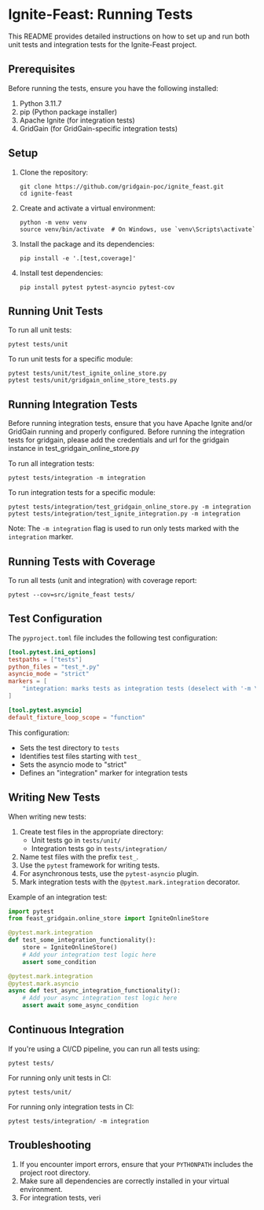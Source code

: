 # Ignite-Feast: Running Tests

This README provides detailed instructions on how to set up and run both unit tests and integration tests for the Ignite-Feast project.

## Prerequisites

Before running the tests, ensure you have the following installed:

1. Python 3.11.7
2. pip (Python package installer)
3. Apache Ignite (for integration tests)
4. GridGain (for GridGain-specific integration tests)

## Setup

1. Clone the repository:
   ```
   git clone https://github.com/gridgain-poc/ignite_feast.git
   cd ignite-feast
   ```

2. Create and activate a virtual environment:
   ```
   python -m venv venv
   source venv/bin/activate  # On Windows, use `venv\Scripts\activate`
   ```

3. Install the package and its dependencies:
   ```
   pip install -e '.[test,coverage]'
   ```

4. Install test dependencies:
   ```
   pip install pytest pytest-asyncio pytest-cov
   ```

## Running Unit Tests

To run all unit tests:

```
pytest tests/unit
```

To run unit tests for a specific module:

```
pytest tests/unit/test_ignite_online_store.py
pytest tests/unit/gridgain_online_store_tests.py
```

## Running Integration Tests

Before running integration tests, ensure that you have Apache Ignite and/or GridGain running and properly configured.
Before running the integration tests for gridgain, please add the credentials and url for the gridgain instance in test_gridgain_online_store.py

To run all integration tests:

```
pytest tests/integration -m integration
```

To run integration tests for a specific module:

```
pytest tests/integration/test_gridgain_online_store.py -m integration
pytest tests/integration/test_ignite_integration.py -m integration
```

Note: The `-m integration` flag is used to run only tests marked with the `integration` marker.

## Running Tests with Coverage

To run all tests (unit and integration) with coverage report:

```
pytest --cov=src/ignite_feast tests/
```

## Test Configuration

The `pyproject.toml` file includes the following test configuration:

```toml
[tool.pytest.ini_options]
testpaths = ["tests"]
python_files = "test_*.py"
asyncio_mode = "strict"
markers = [
    "integration: marks tests as integration tests (deselect with '-m \"not integration\"')",
]

[tool.pytest.asyncio]
default_fixture_loop_scope = "function"
```

This configuration:
- Sets the test directory to `tests`
- Identifies test files starting with `test_`
- Sets the asyncio mode to "strict"
- Defines an "integration" marker for integration tests

## Writing New Tests

When writing new tests:

1. Create test files in the appropriate directory:
   - Unit tests go in `tests/unit/`
   - Integration tests go in `tests/integration/`
2. Name test files with the prefix `test_`.
3. Use the `pytest` framework for writing tests.
4. For asynchronous tests, use the `pytest-asyncio` plugin.
5. Mark integration tests with the `@pytest.mark.integration` decorator.

Example of an integration test:

```python
import pytest
from feast_gridgain.online_store import IgniteOnlineStore

@pytest.mark.integration
def test_some_integration_functionality():
    store = IgniteOnlineStore()
    # Add your integration test logic here
    assert some_condition

@pytest.mark.integration
@pytest.mark.asyncio
async def test_async_integration_functionality():
    # Add your async integration test logic here
    assert await some_async_condition
```

## Continuous Integration

If you're using a CI/CD pipeline, you can run all tests using:

```
pytest tests/
```

For running only unit tests in CI:

```
pytest tests/unit/
```

For running only integration tests in CI:

```
pytest tests/integration/ -m integration
```

## Troubleshooting

1. If you encounter import errors, ensure that your `PYTHONPATH` includes the project root directory.
2. Make sure all dependencies are correctly installed in your virtual environment.
3. For integration tests, veri